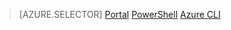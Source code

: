 > [AZURE.SELECTOR]
[Portal](..\articles\virtual-network\virtual-network-manage-nsg-portal.md)
[PowerShell](..\articles\virtual-network\virtual-network-manage-nsg-ps.md)
[Azure CLI](..\articles\virtual-network\virtual-network-manage-nsg-cli.md)
